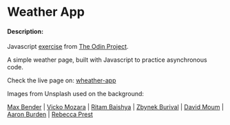 # Weather App
#### Description:

Javascript [exercise](https://www.theodinproject.com/lessons/node-path-javascript-weather-app) from [The Odin Project](https://www.theodinproject.com).

A simple weather page, built with Javascript to practice asynchronous code.

Check the live page on: [wheather-app](https://jumiranda5.github.io/weather-app/)
    
Images from Unsplash used on the background:

[Max Bender](https://unsplash.com/pt-br/fotografias/1YHXFeOYpN0?utm_source=unsplash&utm_medium=referral&utm_content=creditCopyText)
| 
[Vicko Mozara](https://unsplash.com/pt-br/fotografias/m82uh_vamhg?utm_source=unsplash&utm_medium=referral&utm_content=creditCopyText)
|
[Ritam Baishya](https://unsplash.com/pt-br/fotografias/ROVBDer29PQ?utm_source=unsplash&utm_medium=referral&utm_content=creditCopyText)
|
[Zbynek Burival](https://unsplash.com/pt-br/fotografias/8iZG31eXkks?utm_source=unsplash&utm_medium=referral&utm_content=creditCopyText)
|
[David Moum](https://unsplash.com/pt-br/fotografias/nbqlWhOVu6k?utm_source=unsplash&utm_medium=referral&utm_content=creditCopyText)
|
[Aaron Burden](https://unsplash.com/pt-br/fotografias/5AiWn2U10cw?utm_source=unsplash&utm_medium=referral&utm_content=creditCopyText)
|
[Rebecca Prest](https://unsplash.com/pt-br/fotografias/F0rQieonv3c?utm_source=unsplash&utm_medium=referral&utm_content=creditCopyText)
  